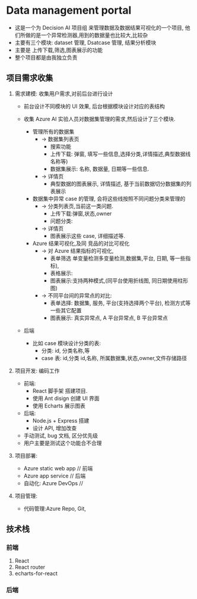 # Data management portal

-   这是一个为 Decision AI 项目组 来管理数据及数据结果可视化的一个项目, 他们所做的是一个异常检测器,用到的数据量也比较大,比较杂
-   主要有三个模块: dataset 管理, Dsatcase 管理, 结果分析模块
-   主要是 上传下载,筛选,图表展示的功能
-   整个项目都是由我独立负责

## 项目需求收集

1. 需求建模: 收集用户需求,对前后台进行设计

    - 前台设计不同模块的 UI 效果, 后台根据模块设计对应的表结构
    - 收集 Azure AI 实验人员对数据集管理的需求,然后设计了三个模块.

        - 管理所有的数据集
            - -> 数据集列表页
                - 搜索功能
                - 上传下载: 弹窗, 填写一些信息,选择分类,详情描述,典型数据线名称等)
                - 数据集展示: 名称, 数据量, 日期等一些信息.
            - -> 详情页
                - 典型数据的图表展示, 详情描述, 基于当前数据切分数据集的列表展示
        - 数据集中异常 case 的管理, 会将这些线按照不同问题分类来管理的
            - -> 分类列表页,当前这一类问题.
                - 上传下载:弹窗,状态,owner
                - 问题分类:
            - -> 详情页
                - 图表展示这些 case, 详细描述等.
        - Azure 结果可视化,及同 竞品的对比可视化
            - -> 对 Azure 结果指标的可视化,
                - 表单筛选 单变量检测多变量检测,数据集,平台, 日期, 等一些指标),
                - 表格展示:
                - 图表展示:支持两种模式,(同平台使用折线图, 同日期使用柱形图)
            - -> 不同平台间的异常点的对比:
                - 表单选择: 数据集, 服务, 平台(支持选择两个平台), 检测方式等一些其它配置
                - 图表展示: 真实异常点, A 平台异常点, B 平台异常点

    - 后端
        - 比如 case 模块设计分类的表:
            - 分类: id, 分类名称,等
            - case 表: id,分类 id,名称, 所属数据集,状态,owner,文件存储路径

2. 项目开发: 编码工作
    - 前端:
        - React 脚手架 搭建项目.
        - 使用 Ant disign 创建 UI 界面
        - 使用 Echarts 展示图表
    - 后端:
        - Node.js + Express 搭建
        - 设计 API, 增加改查
    - 手动测试, bug 文档, 区分优先级
    - 用户主要是测试这个功能合不合理
3. 项目部署:
    - Azure static web app // 前端
    - Azure app service // 后端
    - 自动化: Azure DevOps //
4. 项目管理:
    - 代码管理:Azure Repo, Git,

## 技术栈

### 前端

1. React
2. React router
3. echarts-for-react

### 后端
